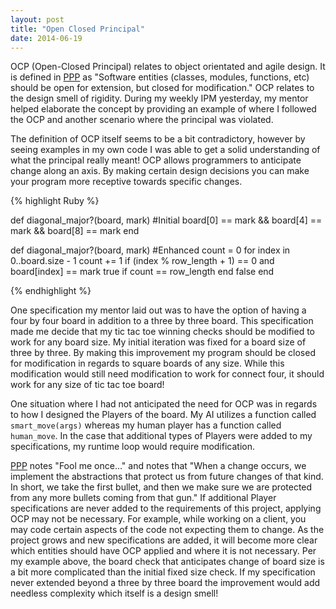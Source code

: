 ```yaml
---
layout: post
title: "Open Closed Principal"
date: 2014-06-19
---
```


OCP (Open-Closed Principal) relates to object orientated and agile design. It is defined in [PPP][ppp] as "Software entities (classes, modules, functions, etc) should be open for extension, but closed for modification." OCP relates to the design smell of rigidity. During my weekly IPM yesterday, my mentor helped elaborate the concept by providing an example of where I followed the OCP and another scenario where the principal was violated. 

The definition of OCP itself seems to be a bit contradictory, however by seeing examples in my own code I was able to get a solid understanding of what the principal really meant! OCP allows programmers to anticipate change along an axis. By making certain design decisions you can make your program more receptive towards specific changes. 

{% highlight Ruby %}

def diagonal_major?(board, mark) #Initial
	board[0] == mark && board[4] == mark && board[8] == mark
end

def diagonal_major?(board, mark) #Enhanced
  count = 0
  for index in 0..board.size - 1
    count += 1 if (index % row_length + 1) == 0 and board[index] == mark
    true if count == row_length
  end
  false
end
	
{% endhighlight %}

One specification my mentor laid out was to have the option of having a four by four board in addition to a three by three board. This specification made me decide that my tic tac toe winning checks should be modified to work for any board size. My initial iteration was fixed for a board size of three by three. By making this improvement my program should be closed for modification in regards to square boards of any size. While this modification would still need modification to work for connect four, it should work for any size of tic tac toe board! 

One situation where I had not anticipated the need for OCP was in regards to how I designed the Players of the board. My AI utilizes a function called `smart_move(args)` whereas my human player has a function called `human_move`. In the case that additional types of Players were added to my specifications, my runtime loop would require modification. 

[PPP][ppp] notes "Fool me once..." and notes that "When a change occurs, we implement the abstractions that protect us from future changes of that kind. In short, we take the first bullet, and then we make sure we are protected from any more bullets coming from that gun." If additional Player specifications are never added to the requirements of this project, applying OCP may not be necessary. For example, while working on a client, you may code certain aspects of the code not expecting them to change. As the project grows and new specifications are added, it will become more clear which entities should have OCP applied and where it is not necessary. Per my example above, the board check that anticipates change of board size is a bit more complicated than the initial fixed size check. If my specification never extended beyond a three by three board the improvement would add needless complexity which itself is a design smell!  

[ppp]: http://www.amazon.com/Software-Development-Principles-Patterns-Practices/dp/0135974445
